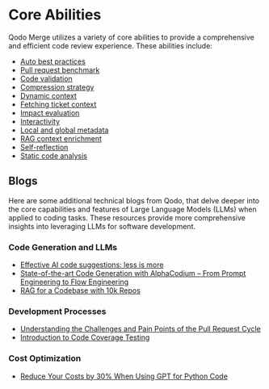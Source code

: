 # Core Abilities

Qodo Merge utilizes a variety of core abilities to provide a comprehensive and efficient code review experience. These abilities include:

- [Auto best practices](https://qodo-merge-docs.qodo.ai/core-abilities/auto_best_practices/)
- [Pull request benchmark](https://qodo-merge-docs.qodo.ai/finetuning_benchmark/)
- [Code validation](https://qodo-merge-docs.qodo.ai/core-abilities/code_validation/)
- [Compression strategy](https://qodo-merge-docs.qodo.ai/core-abilities/compression_strategy/)
- [Dynamic context](https://qodo-merge-docs.qodo.ai/core-abilities/dynamic_context/)
- [Fetching ticket context](https://qodo-merge-docs.qodo.ai/core-abilities/fetching_ticket_context/)
- [Impact evaluation](https://qodo-merge-docs.qodo.ai/core-abilities/impact_evaluation/)
- [Interactivity](https://qodo-merge-docs.qodo.ai/core-abilities/interactivity/)
- [Local and global metadata](https://qodo-merge-docs.qodo.ai/core-abilities/metadata/)
- [RAG context enrichment](https://qodo-merge-docs.qodo.ai/core-abilities/rag_context_enrichment/)
- [Self-reflection](https://qodo-merge-docs.qodo.ai/core-abilities/self_reflection/)
- [Static code analysis](https://qodo-merge-docs.qodo.ai/core-abilities/static_code_analysis/)

## Blogs

Here are some additional technical blogs from Qodo, that delve deeper into the core capabilities and features of Large Language Models (LLMs) when applied to coding tasks.
These resources provide more comprehensive insights into leveraging LLMs for software development.

### Code Generation and LLMs

- [Effective AI code suggestions: less is more](https://www.qodo.ai/blog/effective-code-suggestions-llms-less-is-more/)
- [State-of-the-art Code Generation with AlphaCodium – From Prompt Engineering to Flow Engineering](https://www.qodo.ai/blog/qodoflow-state-of-the-art-code-generation-for-code-contests/)
- [RAG for a Codebase with 10k Repos](https://www.qodo.ai/blog/rag-for-large-scale-code-repos/)

### Development Processes

- [Understanding the Challenges and Pain Points of the Pull Request Cycle](https://www.qodo.ai/blog/understanding-the-challenges-and-pain-points-of-the-pull-request-cycle/)
- [Introduction to Code Coverage Testing](https://www.qodo.ai/blog/introduction-to-code-coverage-testing/)

### Cost Optimization

- [Reduce Your Costs by 30% When Using GPT for Python Code](https://www.qodo.ai/blog/reduce-your-costs-by-30-when-using-gpt-3-for-python-code/)
